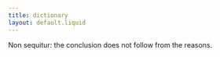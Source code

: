```yaml
---
title: dictionary
layout: default.liquid
---
```


Non sequitur: the conclusion does not follow from the reasons.
